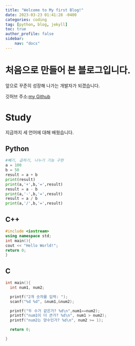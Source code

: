 ```yaml
---
title: "Welcome to My first Blog!"
date: 2023-03-23 01:41:28 -0400
categories: coding
tag: [python, blog, jekyll]
toc: true
author_profile: false
sidebar: 
    nav: "docs"
---
```


# 처음으로 만들어 본 블로그입니다.
앞으로 꾸준히 성장해 나가는 개발자가 되겠습니다.

깃허브 주소:[my Github](https://github.com/Geunyeong-Kwon)

# Study
지금까지 세 언어에 대해 배웠습니다.
## Python
```python
#빼기, 곱하기, 나누기 기능 구현
a = 100
b = 50
result = a + b
print(result)
print(a,'+',b,'=',result)
result = a - b
print(a,'-',b,'=',result)
result = a / b
print(a,'/',b,'=',result)
```
## C++
```cpp
#include <iostream>
using namespace std;
int main(){
cout << "Hello World!";
return 0;
}
```
## C
```c
int main(){
  int num1, num2;

  printf("2개 숫자를 입력: ");
  scanf("%d %d", &num1,&num2);

  printf("두 수가 같은가? %d\n",num1==num2);
  printf("num1이 더 큰가? %d\n", num1 > num2);
  printf("num2는 양수인가? %d\n", num2 >= 1);

  return 0;

}
```